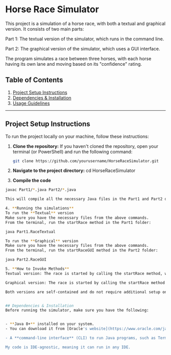 # Horse Race Simulator

This project is a simulation of a horse race, with both a textual and graphical version. It consists of two main parts:

Part 1: The textual version of the simulator, which runs in the command line.

Part 2: The graphical version of the simulator, which uses a GUI interface.

The program simulates a race between three horses, with each horse having its own lane and moving based on its "confidence" rating.

## Table of Contents
1. [Project Setup Instructions](#project-setup-instructions)
2. [Dependencies & Installation](#dependencies--installation)
3. [Usage Guidelines](#usage-guidelines)

---

## Project Setup Instructions

To run the project locally on your machine, follow these instructions:

1. **Clone the repository:**
   If you haven't cloned the repository, open your terminal (or PowerShell) and run the following command:
   
   ```bash
   git clone https://github.com/yourusername/HorseRaceSimulator.git

2. **Navigate to the project directory:**
  cd HorseRaceSimulator

3.  **Compile the code**

   ```bash
   javac Part1/*.java Part2/*.java

   This will compile all the necessary Java files in the Part1 and Part2 directories.

4. **Running the simulations**
   To run the **Textual** version
   Make sure you have the necessary files from the above commands.
   From the terminal, run the startRace method in the Part1 folder:

   java Part1.RaceTextual

   To run the **Graphical** version
   Make sure you have the necessary files from the above commands.
   From the terminal, run the startRaceGUI method in the Part2 folder:

   java Part2.RaceGUI

5. **How to Invoke Methods**
Textual version: The race is started by calling the startRace method, which is just the Main method located in the Part1 folder as startRace.

Graphical version: The race is started by calling the startRace method located in the Part2 folder, inside the RaceTextual.java file. 

Both versions are self-contained and do not require additional setup once compiled, inside RaceGUI.java file.


## Dependencies & Installation
Before running the simulator, make sure you have the following:


- **Java 8+** installed on your system.
  - You can download it from [Oracle's website](https://www.oracle.com/java/technologies/javase-jdk11-downloads.html) or use a package manager (e.g., `apt`, `brew`).
  
- A **command-line interface** (CLI) to run Java programs, such as Terminal (macOS/Linux) or Command Prompt/PowerShell (Windows).

My code is IDE-agnostic, meaning it can run in any IDE. 


   
   
